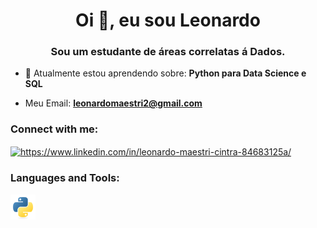 <h1 align="center">Oi 👋, eu sou Leonardo</h1>
<h3 align="center">Sou um estudante de áreas correlatas á Dados.</h3>

- 🌱 Atualmente estou aprendendo sobre: **Python para Data Science e SQL**

- Meu Email: **leonardomaestri2@gmail.com**

<h3 align="left">Connect with me:</h3>
<p align="left">
<a href="www.linkedin.com/in/leonardo-maestri-cintra-84683125a" target="blank"><img align="center" src="https://raw.githubusercontent.com/rahuldkjain/github-profile-readme-generator/master/src/images/icons/Social/linked-in-alt.svg" alt="https://www.linkedin.com/in/leonardo-maestri-cintra-84683125a/" height="30" width="40" /></a>
</p>

<h3 align="left">Languages and Tools:</h3>
<p align="left"> <a href="https://www.python.org" target="_blank" rel="noreferrer"> <img src="https://raw.githubusercontent.com/devicons/devicon/master/icons/python/python-original.svg" alt="python" width="40" height="40"/> </a> </p>
